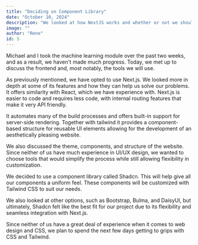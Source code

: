 ```yaml
---
title: "Deciding on Component Library"
date: "October 10, 2024"
description: "We looked at how NextJS works and whether or not we should use a component library."
image: ""
author: "Rene"
id: 5
---
```


Michael and I took the machine learning module over the past two weeks, and as a result, we haven't made much progress. Today, we met up to discuss the frontend and, most notably, the tools we will use.

As previously mentioned, we have opted to use Next.js. We looked more in depth at some of its features and how they can help us solve our problems. It offers similarity with React, which we have experience with. Next.js is easier to code and requires less code, with internal routing features that make it very API friendly. 

It automates many of the build processes and offers built-in support for server-side rendering.
Together with tailwind it provides a component-based structure for reusable UI elements
allowing for the development of an aesthetically pleasing website.

We also discussed the theme, components, and structure of the website. Since neither of us have much experience in UI/UX design, we wanted to choose tools that would simplify the process while still allowing flexibility in customization.

We decided to use a component library called Shadcn. This will help give all our components a uniform feel. These components will be customized with Tailwind CSS to suit our needs.

We also looked at other options, such as Bootstrap, Bulma, and DaisyUI, but ultimately, Shadcn felt like the best fit for our project due to its flexibility and seamless integration with Next.js.

Since neither of us have a great deal of experience when it comes to web design and CSS, we plan to spend the next few days getting to grips with CSS and Tailwind.